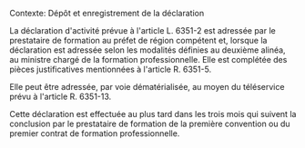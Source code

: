 Contexte: Dépôt et enregistrement de la déclaration

La déclaration d'activité prévue à l'article L. 6351-2 est adressée par le prestataire de formation au préfet de région compétent et, lorsque la déclaration est adressée selon les modalités définies au deuxième alinéa, au ministre chargé de la formation professionnelle. Elle est complétée des pièces justificatives mentionnées à l'article R. 6351-5.

Elle peut être adressée, par voie dématérialisée, au moyen du téléservice prévu à l'article R. 6351-13.

Cette déclaration est effectuée au plus tard dans les trois mois qui suivent la conclusion par le prestataire de formation de la première convention ou du premier contrat de formation professionnelle.